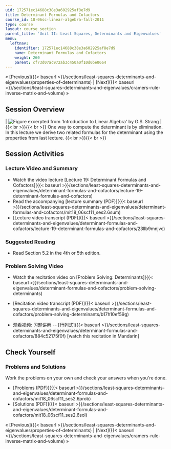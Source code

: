 ```yaml
---
uid: 172571ec14688c38e3a602925af8e7d9
title: Determinant Formulas and Cofactors
course_id: 18-06sc-linear-algebra-fall-2011
type: course
layout: course_section
parent_title: 'Unit II: Least Squares, Determinants and Eigenvalues'
menu:
  leftnav:
    identifier: 172571ec14688c38e3a602925af8e7d9
    name: Determinant Formulas and Cofactors
    weight: 260
    parent: cf73d07ac972ab3c450a0f10d0be0664
---
```


« [Previous]({{< baseurl >}}/sections/least-squares-determinants-and-eigenvalues/properties-of-determinants) | [Next]({{< baseurl >}}/sections/least-squares-determinants-and-eigenvalues/cramers-rule-inverse-matrix-and-volume) »

Session Overview
----------------

| ![Figure excerpted from 'Introduction to Linear Algebra' by G.S. Strang](https://open-learning-course-data-production.s3.amazonaws.com/18-06sc-linear-algebra-fall-2011/0d3f66fb3b0c768dec9cc607f7ce506c_2_6.jpg) |  {{< br >}}{{< br >}} One way to compute the determinant is by elimination. In this lecture we derive two related formulas for the determinant using the properties from last lecture. {{< br >}}{{< br >}}  

Session Activities
------------------

### Lecture Video and Summary

*   Watch the video lecture [Lecture 19: Determinant Formulas and Cofactors]({{< baseurl >}}/sections/least-squares-determinants-and-eigenvalues/determinant-formulas-and-cofactors/lecture-19-determinant-formulas-and-cofactors)
*   Read the accompanying [lecture summary (PDF)]({{< baseurl >}}/sections/least-squares-determinants-and-eigenvalues/determinant-formulas-and-cofactors/mit18_06scf11_ses2.6sum)
*   [Lecture video transcript (PDF)]({{< baseurl >}}/sections/least-squares-determinants-and-eigenvalues/determinant-formulas-and-cofactors/lecture-19-determinant-formulas-and-cofactors/23llb9mnjvc)

### Suggested Reading

*   Read Section 5.2 in the 4th or 5th edition.

### Problem Solving Video

*   Watch the recitation video on [Problem Solving: Determinants]({{< baseurl >}}/sections/least-squares-determinants-and-eigenvalues/determinant-formulas-and-cofactors/problem-solving-determinants)
*   [Recitation video transcript (PDF)]({{< baseurl >}}/sections/least-squares-determinants-and-eigenvalues/determinant-formulas-and-cofactors/problem-solving-determinants/b17h10ef59g)

*   观看视频: 习题讲解 -- [行列式]({{< baseurl >}}/sections/least-squares-determinants-and-eigenvalues/determinant-formulas-and-cofactors/884c52175f0f) \[watch this recitation in Mandarin\]

Check Yourself
--------------

### Problems and Solutions

Work the problems on your own and check your answers when you're done.

*   [Problems (PDF)]({{< baseurl >}}/sections/least-squares-determinants-and-eigenvalues/determinant-formulas-and-cofactors/mit18_06scf11_ses2.6prob)
*   [Solutions (PDF)]({{< baseurl >}}/sections/least-squares-determinants-and-eigenvalues/determinant-formulas-and-cofactors/mit18_06scf11_ses2.6sol)

« [Previous]({{< baseurl >}}/sections/least-squares-determinants-and-eigenvalues/properties-of-determinants) | [Next]({{< baseurl >}}/sections/least-squares-determinants-and-eigenvalues/cramers-rule-inverse-matrix-and-volume) »